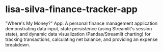 # lisa-silva-finance-tracker-app
"Where's My Money?" App: A personal finance management application demonstrating data input, state persistence (using Streamlit's session state), and dynamic data visualization (Pandas/Streamlit charting) for tracking transactions, calculating net balance, and providing an expense breakdown.
